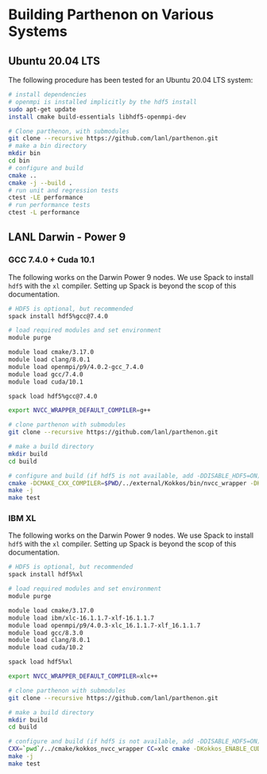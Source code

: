 # Building Parthenon on Various Systems

## Ubuntu 20.04 LTS

The following procedure has been tested for an Ubuntu 20.04 LTS system:

```bash
# install dependencies
# openmpi is installed implicitly by the hdf5 install
sudo apt-get update
install cmake build-essentials libhdf5-openmpi-dev

# Clone parthenon, with submodules
git clone --recursive https://github.com/lanl/parthenon.git
# make a bin directory
mkdir bin
cd bin
# configure and build
cmake ..
cmake -j --build .
# run unit and regression tests
ctest -LE performance
# run performance tests
ctest -L performance
```

## LANL Darwin - Power 9

### GCC 7.4.0 + Cuda 10.1

The following works on the Darwin Power 9 nodes. We use Spack to install `hdf5` with the `xl`
compiler. Setting up Spack is beyond the scop of this documentation.

```bash
# HDF5 is optional, but recommended
spack install hdf5%gcc@7.4.0

# load required modules and set environment
module purge

module load cmake/3.17.0
module load clang/8.0.1
module load openmpi/p9/4.0.2-gcc_7.4.0
module load gcc/7.4.0
module load cuda/10.1

spack load hdf5%gcc@7.4.0

export NVCC_WRAPPER_DEFAULT_COMPILER=g++

# clone parthenon with submodules
git clone --recursive https://github.com/lanl/parthenon.git

# make a build directory
mkdir build
cd build

# configure and build (if hdf5 is not available, add -DDISABLE_HDF5=ON)
cmake -DCMAKE_CXX_COMPILER=$PWD/../external/Kokkos/bin/nvcc_wrapper -DKokkos_ENABLE_CUDA=ON -DKokkos_ENABLE_OPENMP=ON -DKokkos_ARCH_POWER9=ON -DKokkos_ARCH_VOLTA70=ON ..
make -j
make test
```


### IBM XL
The following works on the Darwin Power 9 nodes. We use Spack to install `hdf5` with the `xl`
compiler. Setting up Spack is beyond the scop of this documentation.

```bash
# HDF5 is optional, but recommended
spack install hdf5%xl

# load required modules and set environment
module purge

module load cmake/3.17.0
module load ibm/xlc-16.1.1.7-xlf-16.1.1.7
module load openmpi/p9/4.0.3-xlc_16.1.1.7-xlf_16.1.1.7
module load gcc/8.3.0
module load clang/8.0.1
module load cuda/10.2

spack load hdf5%xl

export NVCC_WRAPPER_DEFAULT_COMPILER=xlc++

# clone parthenon with submodules
git clone --recursive https://github.com/lanl/parthenon.git

# make a build directory
mkdir build
cd build

# configure and build (if hdf5 is not available, add -DDISABLE_HDF5=ON)
CXX=`pwd`/../cmake/kokkos_nvcc_wrapper CC=xlc cmake -DKokkos_ENABLE_CUDA=ON -DKokkos_ENABLE_OPENMP=ON -DKokkos_ARCH_POWER9=ON -DKokkos_ARCH_VOLTA70=ON ..
make -j
make test
```
